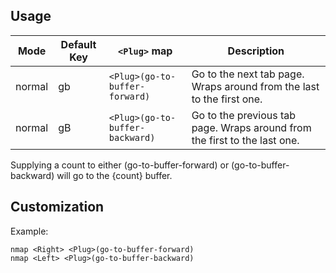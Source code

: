 Usage
-----
| Mode   | Default Key | `<Plug>` map                    | Description                                                               |
| ------ | ----------- | ------------------------------- | ------------------------------------------------------------------------- |
| normal | gb          | `<Plug>(go-to-buffer-forward)`  | Go to the next tab page. Wraps around from the last to the first one.     |
| normal | gB          | `<Plug>(go-to-buffer-backward)` | Go to the previous tab page. Wraps around from the first to the last one. |

Supplying a count to either <Plug>(go-to-buffer-forward) or <Plug>(go-to-buffer-backward) will go to the {count} buffer.

Customization
-------------
Example:
```vim
nmap <Right> <Plug>(go-to-buffer-forward)
nmap <Left> <Plug>(go-to-buffer-backward)
```
